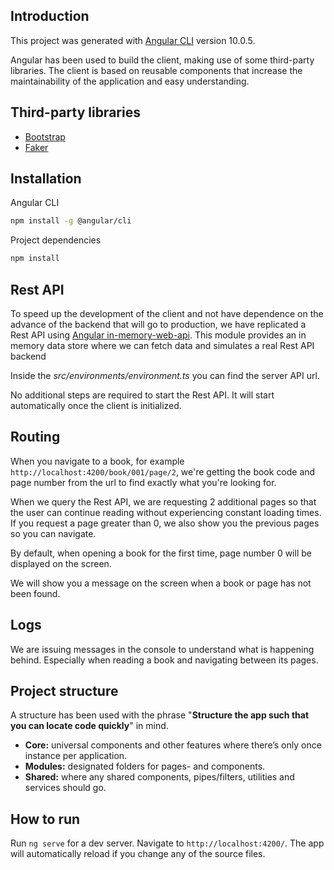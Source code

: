 ## Introduction

This project was generated with [Angular CLI](https://github.com/angular/angular-cli) version 10.0.5.

Angular has been used to build the client, making use of some third-party libraries. The client is based on reusable components that increase the maintainability of the application and easy understanding.

## Third-party libraries

- [Bootstrap](https://getbootstrap.com/)
- [Faker](https://github.com/marak/faker.js)

## Installation

Angular CLI

```bash
npm install -g @angular/cli
```

Project dependencies

```bash
npm install
```

## Rest API

To speed up the development of the client and not have dependence on the advance of the backend that will go to production, we have replicated a Rest API using [Angular in-memory-web-api](https://github.com/angular/in-memory-web-api). This module provides an in memory data store where we can fetch data and simulates a real Rest API backend

Inside the *src/environments/environment.ts* you can find the server API url.

No additional steps are required to start the Rest API. It will start automatically once the client is initialized.

## Routing

When you navigate to a book, for example `http://localhost:4200/book/001/page/2`, we're getting the book code and page number from the url to find exactly what you're looking for.

When we query the Rest API, we are requesting 2 additional pages so that the user can continue reading without experiencing constant loading times. If you request a page greater than 0, we also show you the previous pages so you can navigate.

By default, when opening a book for the first time, page number 0 will be displayed on the screen.

We will show you a message on the screen when a book or page has not been found.

## Logs

We are issuing messages in the console to understand what is happening behind. Especially when reading a book and navigating between its pages.

## Project structure

A structure has been used with the phrase "**Structure the app such that you can locate code quickly**" in mind.

- **Core:** universal components and other features where there’s only once instance per application.
- **Modules:** designated folders for pages- and components.
- **Shared:** where any shared components, pipes/filters, utilities and services should go.

## How to run

Run `ng serve` for a dev server. Navigate to `http://localhost:4200/`. The app will automatically reload if you change any of the source files.

